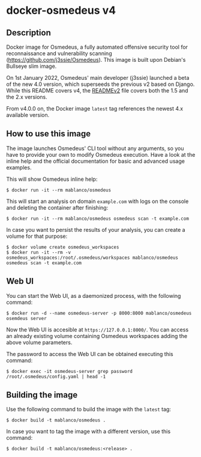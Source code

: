 # docker-osmedeus v4

## Description

Docker image for Osmedeus, a fully automated offensive security tool for reconnaissance and vulnerability scanning (<https://github.com/j3ssie/Osmedeus>). This image is built upon Debian's Bullseye slim image.

On 1st January 2022, Osmedeus' main developer (j3ssie) launched a beta of the new 4.0 version, which superseeds the previous v2 based on Django. While this README covers v4, the [READMEv2](READMEv2.md) file covers both the 1.5 and the 2.x versions.

From v4.0.0 on, the Docker image `latest` tag references the newest 4.x available version.

## How to use this image

The image launches Osmedeus' CLI tool without any arguments, so you have to provide your own to modify Osmedeus execution. Have a look at the inline help and the official documentation for basic and advanced usage examples.

This will show Osmedeus inline help:

    $ docker run -it --rm mablanco/osmedeus

This will start an analysis on domain `example.com` with logs on the console and deleting the container after finishing:

    $ docker run -it --rm mablanco/osmedeus osmedeus scan -t example.com

In case you want to persist the results of your analysis, you can create a volume for that purpose:

    $ docker volume create osmedeus_workspaces
    $ docker run -it --rm -v osmedeus_workspaces:/root/.osmedeus/workspaces mablanco/osmedeus osmedeus scan -t example.com

## Web UI

You can start the Web UI, as a daemonized process, with the following command:

    $ docker run -d --name osmedeus-server -p 8000:8000 mablanco/osmedeus osemdeus server

Now the Web UI is accesible at `https://127.0.0.1:8000/`. You can access an already existing volume containing Osmedeus workspaces adding the above volume parameters.

The password to access the Web UI can be obtained executing this command:

    $ docker exec -it osmedeus-server grep password /root/.osmedeus/config.yaml | head -1

## Building the image

Use the following command to build the image with the `latest` tag:

    $ docker build -t mablanco/osmedeus .

In case you want to tag the image with a different version, use this command:

    $ docker build -t mablanco/osmedeus:<release> .
